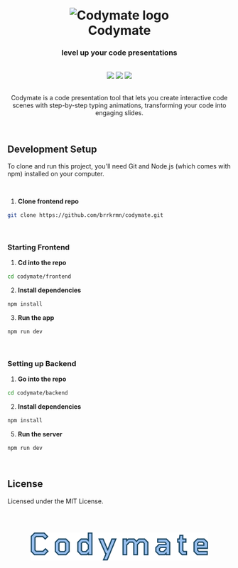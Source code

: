 <h1 align="center">
  <br>
  <img src="https://github.com/brrkrmn/codymate/blob/main/frontend/src/app/icon.svg" alt="Codymate logo" width="80">
  <br>
  Codymate
  <br>
</h1>

<h3 align="center">
  level up your code presentations
</h3>

<br>

<div align="center">
  <img width="200" src="https://github.com/user-attachments/assets/8c5c268c-3747-4962-a755-55d790081b17"/>
  <img width="200" src="https://github.com/user-attachments/assets/90b4ef15-3e68-4a3f-9098-0784d4c0fcf5"/>
  <img width="200" src="https://github.com/user-attachments/assets/3067a352-b942-41a8-87e0-57658a81e322"/>
</div>

<br>

<p align="center">
  Codymate is a code presentation tool that lets you create interactive code scenes with step-by-step typing animations, transforming your code into engaging slides.
</p>

<br>

## Development Setup

To clone and run this project, you'll need Git and Node.js (which comes with npm) installed on your computer.

<br>

1. **Clone frontend repo**
```bash
git clone https://github.com/brrkrmn/codymate.git
```

<br>

### Starting Frontend

1. **Cd into the repo**
```bash
cd codymate/frontend
```
2. **Install dependencies**
```bash
npm install
```
3. **Run the app**
```bash
npm run dev
```

<br>

### Setting up Backend

1. **Go into the repo**
```bash
cd codymate/backend
```
2. **Install dependencies**
```bash
npm install
```
5. **Run the server**
```bash
npm run dev
```

<br>

## License

Licensed under the MIT License.

<br>
<br>


<p align="center">
  <img src="https://github.com/brrkrmn/code-animate/blob/main/frontend/public/logo/codymate-logo.svg" width="400" />
</p>
